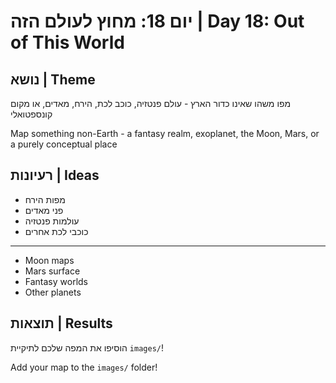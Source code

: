 # יום 18: מחוץ לעולם הזה | Day 18: Out of This World

## נושא | Theme
מפו משהו שאינו כדור הארץ - עולם פנטזיה, כוכב לכת, הירח, מאדים, או מקום קונספטואלי

Map something non-Earth - a fantasy realm, exoplanet, the Moon, Mars, or a purely conceptual place

## רעיונות | Ideas
- מפות הירח
- פני מאדים
- עולמות פנטזיה
- כוכבי לכת אחרים

---

- Moon maps
- Mars surface
- Fantasy worlds
- Other planets

## תוצאות | Results
הוסיפו את המפה שלכם לתיקיית `images/`!

Add your map to the `images/` folder!
